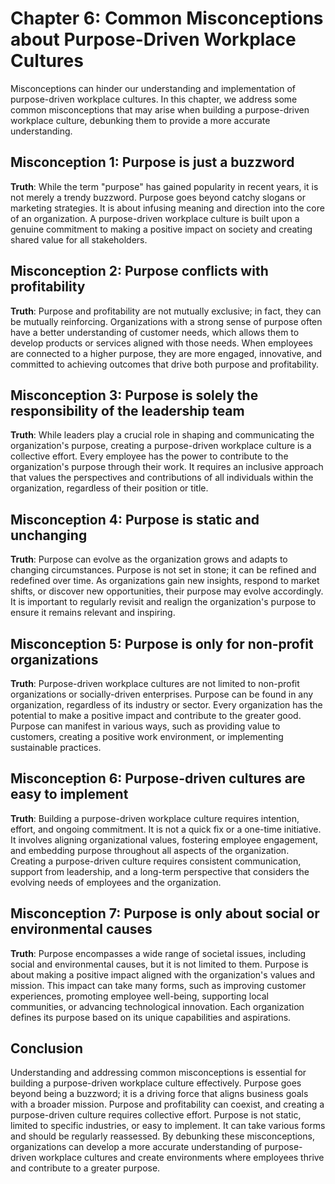 Chapter 6: Common Misconceptions about Purpose-Driven Workplace Cultures
========================================================================

Misconceptions can hinder our understanding and implementation of purpose-driven workplace cultures. In this chapter, we address some common misconceptions that may arise when building a purpose-driven workplace culture, debunking them to provide a more accurate understanding.

Misconception 1: Purpose is just a buzzword
-------------------------------------------

**Truth**: While the term "purpose" has gained popularity in recent years, it is not merely a trendy buzzword. Purpose goes beyond catchy slogans or marketing strategies. It is about infusing meaning and direction into the core of an organization. A purpose-driven workplace culture is built upon a genuine commitment to making a positive impact on society and creating shared value for all stakeholders.

Misconception 2: Purpose conflicts with profitability
-----------------------------------------------------

**Truth**: Purpose and profitability are not mutually exclusive; in fact, they can be mutually reinforcing. Organizations with a strong sense of purpose often have a better understanding of customer needs, which allows them to develop products or services aligned with those needs. When employees are connected to a higher purpose, they are more engaged, innovative, and committed to achieving outcomes that drive both purpose and profitability.

Misconception 3: Purpose is solely the responsibility of the leadership team
----------------------------------------------------------------------------

**Truth**: While leaders play a crucial role in shaping and communicating the organization's purpose, creating a purpose-driven workplace culture is a collective effort. Every employee has the power to contribute to the organization's purpose through their work. It requires an inclusive approach that values the perspectives and contributions of all individuals within the organization, regardless of their position or title.

Misconception 4: Purpose is static and unchanging
-------------------------------------------------

**Truth**: Purpose can evolve as the organization grows and adapts to changing circumstances. Purpose is not set in stone; it can be refined and redefined over time. As organizations gain new insights, respond to market shifts, or discover new opportunities, their purpose may evolve accordingly. It is important to regularly revisit and realign the organization's purpose to ensure it remains relevant and inspiring.

Misconception 5: Purpose is only for non-profit organizations
-------------------------------------------------------------

**Truth**: Purpose-driven workplace cultures are not limited to non-profit organizations or socially-driven enterprises. Purpose can be found in any organization, regardless of its industry or sector. Every organization has the potential to make a positive impact and contribute to the greater good. Purpose can manifest in various ways, such as providing value to customers, creating a positive work environment, or implementing sustainable practices.

Misconception 6: Purpose-driven cultures are easy to implement
--------------------------------------------------------------

**Truth**: Building a purpose-driven workplace culture requires intention, effort, and ongoing commitment. It is not a quick fix or a one-time initiative. It involves aligning organizational values, fostering employee engagement, and embedding purpose throughout all aspects of the organization. Creating a purpose-driven culture requires consistent communication, support from leadership, and a long-term perspective that considers the evolving needs of employees and the organization.

Misconception 7: Purpose is only about social or environmental causes
---------------------------------------------------------------------

**Truth**: Purpose encompasses a wide range of societal issues, including social and environmental causes, but it is not limited to them. Purpose is about making a positive impact aligned with the organization's values and mission. This impact can take many forms, such as improving customer experiences, promoting employee well-being, supporting local communities, or advancing technological innovation. Each organization defines its purpose based on its unique capabilities and aspirations.

Conclusion
----------

Understanding and addressing common misconceptions is essential for building a purpose-driven workplace culture effectively. Purpose goes beyond being a buzzword; it is a driving force that aligns business goals with a broader mission. Purpose and profitability can coexist, and creating a purpose-driven culture requires collective effort. Purpose is not static, limited to specific industries, or easy to implement. It can take various forms and should be regularly reassessed. By debunking these misconceptions, organizations can develop a more accurate understanding of purpose-driven workplace cultures and create environments where employees thrive and contribute to a greater purpose.
